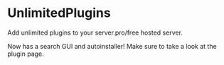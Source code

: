 # UnlimitedPlugins
Add unlimited plugins to your server.pro/free hosted server.

Now has a search GUI and autoinstaller! Make sure to take a look at the plugin page.
